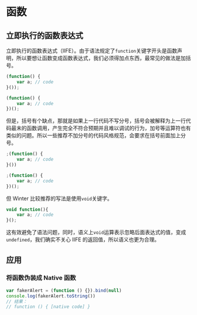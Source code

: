# 函数

## 立即执行的函数表达式

立即执行的函数表达式（IIFE）。由于语法规定了`function`关键字开头是函数声明，所以要想让函数变成函数表达式，我们必须得加点东西，最常见的做法是加括号。

```js
(function() {
    var a; // code
}());

(function() {
    var a; // code
})();
```

但是，括号有个缺点，那就是如果上一行代码不写分号，括号会被解释为上一行代码最末的函数调用，产生完全不符合预期并且难以调试的行为，加号等运算符也有类似的问题。所以一些推荐不加分号的代码风格规范，会要求在括号前面加上分号。

```js
;(function() {
    var a; // code
}())

;(function() {
    var a; // code
})();
```

但 Winter 比较推荐的写法是使用`void`关键字。

```js
void function(){
    var a; // code
}();
```

这有效避免了语法问题，同时，语义上`void`运算表示忽略后面表达式的值，变成`undefined`，我们确实不关心 IIFE 的返回值，所以语义也更为合理。

## 应用

### 将函数伪装成 Native 函数

```js
var fakerAlert = (function () {}).bind(null)
console.log(fakerAlert.toString())
// 结果：
// function () { [native code] }
```
